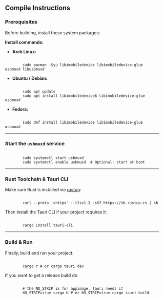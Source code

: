 ## Compile Instructions

### Prerequisites

Before building, install these system packages:

**Install commands:**

- **Arch Linux:**

```fish

        sudo pacman -Syu libimobiledevice libimobiledevice-glue usbmuxd libusbmuxd
```

- **Ubuntu / Debian:**

```fish

        sudo apt update
        sudo apt install libimobiledevice6 libimobiledevice-glue usbmuxd
```

- **Fedora:**

```fish

        sudo dnf install libimobiledevice libimobiledevice-glue usbmuxd
```

---

### Start the `usbmuxd` service

```fish

        sudo systemctl start usbmuxd
        sudo systemctl enable usbmuxd  # Optional: start at boot
```

---

### Rust Toolchain & Tauri CLI

Make sure Rust is installed via [rustup](https://rustup.rs/):

```fish

        curl --proto '=https' --tlsv1.2 -sSf https://sh.rustup.rs | sh
```

Then install the Tauri CLI if your project requires it:

```fish

        cargo install tauri-cli
```

---

### Build & Run

Finally, build and run your project:

```fish

        cargo r # or cargo tauri dev
```

If you want to get a release build do:

```fish

        # the NO_STRIP is for appimage, tauri needs it
        NO_STRIP=true cargo b # or NO_STRIP=true cargo tauri build
```
